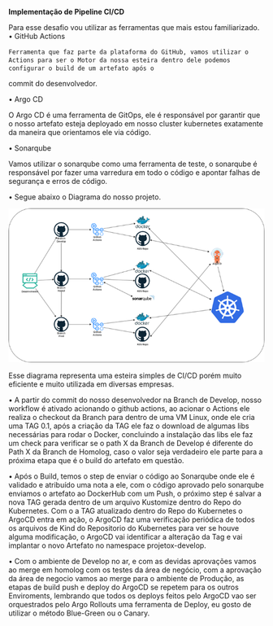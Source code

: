 **Implementação de Pipeline CI/CD**

Para esse desafio vou utilizar as ferramentas que mais estou familiarizado.
•	GitHub Actions

    Ferramenta que faz parte da plataforma do GitHub, vamos utilizar o Actions para ser o Motor da nossa esteira dentro dele podemos configurar o build de um artefato após o 
commit do desenvolvedor.

•	Argo CD

O Argo CD é uma ferramenta de GitOps, ele é responsável por garantir que o nosso artefato esteja deployado em nosso cluster kubernetes exatamente da maneira que orientamos ele 
via código.

•	Sonarqube

Vamos utilizar o sonarqube como uma ferramenta de teste, o sonarqube é responsável por fazer uma varredura em todo o código e apontar falhas de segurança e erros de código.

•	Segue abaixo o Diagrama do nosso projeto.

![alt text](workflow.png)

Esse diagrama representa uma esteira simples de CI/CD porém muito eficiente e muito utilizada em diversas empresas.
    
•	A partir do commit do nosso desenvolvedor na Branch de Develop, nosso workflow é ativado acionando o github actions, ao acionar o Actions ele realiza o checkout da Branch 
para dentro de uma VM Linux, onde ele cria uma TAG 0.1, após a criação da TAG ele faz o download de algumas libs necessárias para rodar o Docker, concluindo a instalação das 
libs ele faz um check para verificar se o path X da Branch de Develop é diferente do Path X da Branch de Homolog, caso o valor seja verdadeiro ele parte para a próxima etapa 
que é o build do artefato em questão.

•	Após o Build, temos o step de enviar o código ao Sonarqube onde ele é validado e atribuído uma nota a ele, com o código aprovado pelo sonarqube enviamos o artefato ao 
DockerHub com um Push, o próximo step é salvar a nova TAG gerada dentro de um arquivo Kustomize dentro do Repo do Kubernetes.
Com o a TAG atualizado dentro do Repo do Kubernetes o ArgoCD entra em ação, o ArgoCD faz uma verificação periódica de todos os arquivos de Kind do Repositorio do Kubernetes 
para ver se houve alguma modificação, o ArgoCD vai identificar a alteração da Tag e vai implantar o novo Artefato no namespace projetox-develop.

•	Com o ambiente de Develop no ar, e com as devidas aprovações vamos ao merge em homolog com os testes da área de negócio, com a aprovação da área de negocio vamos ao merge 
para o ambiente de Produção, as etapas de build push e deploy do ArgoCD se repetem para os outros Enviroments, lembrando que todos os deploys feitos pelo ArgoCD vao ser 
orquestrados pelo Argo Rollouts uma ferramenta de Deploy, eu gosto de utilizar o método Blue-Green ou o Canary.

